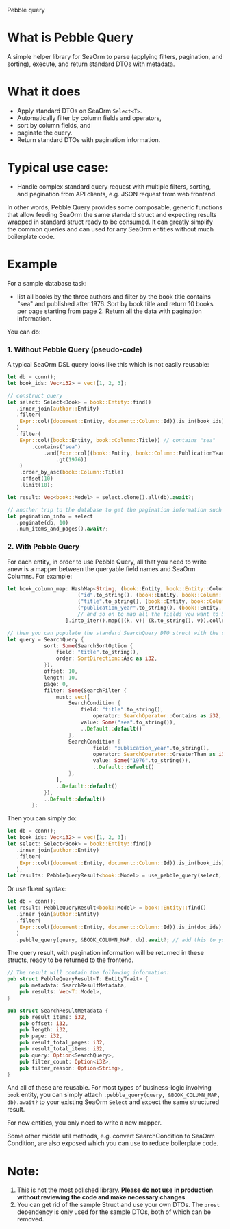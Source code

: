  Pebble query

 # What is Pebble Query

 A simple helper library for SeaOrm to parse (applying filters, pagination, and sorting), execute, and return standard DTOs with metadata.

 # What it does
 - Apply standard DTOs on SeaOrm `Select<T>`.
 - Automatically filter by column fields and operators,
 - sort by column fields, and
 - paginate the query.
 - Return standard DTOs with pagination information.

 # Typical use case:
 - Handle complex standard query request with multiple filters, sorting, and pagination from API clients, e.g. JSON request from web frontend.

 In other words, Pebble Query provides some composable, generic functions that allow feeding SeaOrm the same standard struct and expecting results wrapped in standard struct ready to be consumed. It can greatly simplify the common queries and can used for any SeaOrm entities without much boilerplate code.

 # Example

 For a sample database task:

 - list all books by the three authors and filter by the book title contains "sea" and published after 1976. Sort by book title and return 10 books per page starting from page 2. Return all the data with pagination information.

 You can do:


 ### 1. Without Pebble Query (pseudo-code)

 A typical SeaOrm DSL query looks like this which is not easily reusable:

 ```rust
 let db = conn();
 let book_ids: Vec<i32> = vec![1, 2, 3];

 // construct query
 let select: Select<Book> = book::Entity::find()
    .inner_join(author::Entity)
    .filter(
     Expr::col((document::Entity, document::Column::Id)).is_in(book_ids).into_condition() // filter by book ids
    )
    .filter(
     Expr::col((book::Entity, book::Column::Title)) // contains "sea"
         .contains("sea")
             .and(Expr::col((book::Entity, book::Column::PublicationYear)) // published after 1976
                 .gt(1976))
     )
     .order_by_asc(book::Column::Title)
     .offset(10)
     .limit(10);

 let result: Vec<book::Model> = select.clone().all(db).await?;

 // another trip to the database to get the pagination information such as total number of items and pages.
 let pagination_info = select
    .paginate(db, 10)
    .num_items_and_pages().await?;

 ```

 ### 2. With Pebble Query

 For each entity, in order to use Pebble Query, all that you need to write anew is a mapper between the queryable field names and SeaOrm Columns. For example:
 ```rust
let book_column_map: HashMap<String, (book::Entity, book::Entity::Column)> = std::collections::HashMap::from([
                        ("id".to_string(), (book::Entity, book::Column::Id)),
                        ("title".to_string(), (book::Entity, book::Column::Title)),
                        ("publication_year".to_string(), (book::Entity, book::Column::PublicationYear)),
                        // and so on to map all the fields you want to be able to query
                    ].into_iter().map(|(k, v)| (k.to_string(), v)).collect();
 ```

 ```rust
 // then you can populate the standard SearchQuery DTO struct with the same query as above. Our example below is handwritten, but usually is generated and fed to SeaOrm backend. In fact, you can simply provide None for the `SearchQuery` parameter to Pebble Query and it will return all the results filtered by your initial `Select<T>`.
 let query = SearchQuery {
             sort: Some(SearchSortOption {
                 field: "title".to_string(),
                 order: SortDirection::Asc as i32,
             }),
             offset: 10,
             length: 10,
             page: 0,
             filter: Some(SearchFilter {
                 must: vec![
                     SearchCondition {
                         field: "title".to_string(),
                             operator: SearchOperator::Contains as i32,
                         value: Some("sea".to_string()),
                         ..Default::default()
                     },
                     SearchCondition {
                             field: "publication_year".to_string(),
                             operator: SearchOperator::GreaterThan as i32,
                             value: Some("1976".to_string()),
                             ..Default::default()
                     },
                 ],
                 ..Default::default()
             }),
             ..Default::default()
         };
 ```

 Then you can simply do:

 ```rust
 let db = conn();
 let book_ids: Vec<i32> = vec![1, 2, 3];
 let select: Select<Book> = book::Entity::find()
    .inner_join(author::Entity)
    .filter(
     Expr::col((document::Entity, document::Column::Id)).is_in(book_ids).into_condition() // filter by book ids
    );
 let results: PebbleQueryResult<book::Model> = use_pebble_query(select, query, &BOOK_COLUMN_MAP, db).await?;
 ```

 Or use fluent syntax:

 ```rust
let db = conn();
let result: PebbleQueryResult<book::Model> = book::Entity::find()
    .inner_join(author::Entity)
    .filter(
     Expr::col((document::Entity, document::Column::Id)).is_in(doc_ids).into_condition()
    )
    .pebble_query(query, &BOOK_COLUMN_MAP, db).await?; // add this to your existing `Select`.
 ```

 The query result, with pagination information will be returned in these structs, ready to be returned to the frontend.

 ```rust
 // The result will contain the following information:
 pub struct PebbleQueryResult<T: EntityTrait> {
     pub metadata: SearchResultMetadata,
     pub results: Vec<T::Model>,
 }

 pub struct SearchResultMetadata {
     pub result_items: i32,
     pub offset: i32,
     pub length: i32,
     pub page: i32,
     pub result_total_pages: i32,
     pub result_total_items: i32,
     pub query: Option<SearchQuery>,
     pub filter_count: Option<i32>,
     pub filter_reason: Option<String>,
 }
 ```

 And all of these are reusable. For most types of business-logic involving `book` entity, you can simply attach `.pebble_query(query, &BOOK_COLUMN_MAP, db).await?` to your existing SeaOrm `Select` and expect the same structured result.

 For new entities, you only need to write a new mapper.

 Some other middle util methods, e.g. convert SearchCondition to SeaOrm Condition, are also exposed which you can use to reduce boilerplate code.

 # Note:

 1. This is not the most polished library. __Please do not use in production without reviewing the code and make necessary changes__.
 2. You can get rid of the sample Struct and use your own DTOs. The `prost` dependency is only used for the sample DTOs, both of which can be removed.